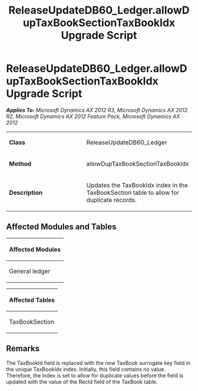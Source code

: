 ﻿---
title: ReleaseUpdateDB60_Ledger.allowDupTaxBookSectionTaxBookIdx Upgrade Script
TOCTitle: ReleaseUpdateDB60_Ledger.allowDupTaxBookSectionTaxBookIdx Upgrade Script
ms:assetid: 3e456b93-3764-99a1-d8a2-eb81fb2d845a
ms:mtpsurl: https://msdn.microsoft.com/en-us/library/JJ718760(v=AX.60)
ms:contentKeyID: 49707805
ms.date: 05/18/2015
mtps_version: v=AX.60
---

# ReleaseUpdateDB60\_Ledger.allowDupTaxBookSectionTaxBookIdx Upgrade Script 


_**Applies To:** Microsoft Dynamics AX 2012 R3, Microsoft Dynamics AX 2012 R2, Microsoft Dynamics AX 2012 Feature Pack, Microsoft Dynamics AX 2012_

<table>
<colgroup>
<col style="width: 50%" />
<col style="width: 50%" />
</colgroup>
<tbody>
<tr class="odd">
<td><p><strong>Class</strong></p></td>
<td><p>ReleaseUpdateDB60_Ledger</p></td>
</tr>
<tr class="even">
<td><p><strong>Method</strong></p></td>
<td><p>allowDupTaxBookSectionTaxBookIdx</p></td>
</tr>
<tr class="odd">
<td><p><strong>Description</strong></p></td>
<td><p>Updates the TaxBookIdx index in the TaxBookSection table to allow for duplicate records.</p></td>
</tr>
</tbody>
</table>


## Affected Modules and Tables

<table>
<colgroup>
<col style="width: 100%" />
</colgroup>
<thead>
<tr class="header">
<th><p>Affected Modules</p></th>
</tr>
</thead>
<tbody>
<tr class="odd">
<td><p>General ledger</p></td>
</tr>
</tbody>
</table>


<table>
<colgroup>
<col style="width: 100%" />
</colgroup>
<thead>
<tr class="header">
<th><p>Affected Tables</p></th>
</tr>
</thead>
<tbody>
<tr class="odd">
<td><p>TaxBookSection</p></td>
</tr>
</tbody>
</table>


## Remarks

The TaxBookId field is replaced with the new TaxBook surrogate key field in the unique TaxBookIdx index. Initially, this field contains no value. Therefore, the index is set to allow for duplicate values before the field is updated with the value of the RecId field of the TaxBook table.

  


